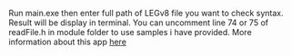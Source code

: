 Run main.exe then enter full path of LEGv8 file you want to check syntax. Result will be display in terminal.
You can uncomment line 74 or 75 of readFile.h in module folder to use samples i have provided.
More information about this app [here](https://drive.google.com/file/d/18WifGVI-tuloXTtKFuYf12Yrh8vdkFLm/view?usp=share_link)
